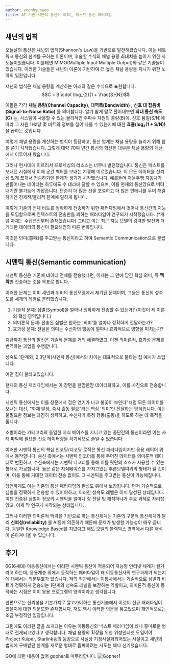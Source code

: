 ```yaml
---
author: yoonhyunwoo
title: AI 기반 시맨틱 통신이 이끄는 넥스트 통신 패러다임
---
```


## 섀넌의 법칙

오늘날의 통신은 섀넌의 법칙(Shannon's Law)을 기반으로 발전해왔습니다. 이는 네트워크 통신의 한계를 구하는 이론이며, 후술할 수식의 채널 용량 최대치를 높이기 위한 시도들이었습니다. 이를테면 MIMO(Multiple Input Multiple Output)와 같은 기술들이 있습니다. 이러한 기술들은 섀넌의 이론에 기반하여 더 높은 채널 용량을 지니기 위한 노력의 일환입니다.

섀넌의 법칙은 채널 용량을 계산하는 아래와 같은 수식으로 표현합니다.
$$C = B \cdot \log_{2}(1 + \frac{S}{N})$$

이들은 각각 **채널 용량(Channel Capacity)**, **대역폭(Bandwidth)** , **신호 대 잡음비(Signal-to-Noise Ratio)** 를 의미합니다.
알기 쉽게 말로 풀어내보면 **최대 통신 속도(C)** 는, 시스템이 사용할 수 있는 물리적인 주파수 자원의 총량(B)에, 신호 품질(S/N)에 따라 그 자원 1Hz당 몇 비트의 정보를 실어 나를 수 있는지에 대한 **효율(log₂(1 + S/N))** 을 곱하는 것입니다.

이렇게 채널 용량을 계산하는 법칙이 등장하고, 통신 업계는 채널 용량을 늘리기 위해 힘을 쏟기 시작했습니다. 그렇게 대략 70여 년간 통신의 혁신은 대부분 채널 용량의 개선에서 이루어져 왔습니다.

그러나 현시대에 이르러서 프로세싱의 리소스는 너무나 발전했습니다. 통신은 텍스트를 보내던 시절에서 이제 공간 벡터를 보내는 지경에 이르렀습니다. 이 모든 데이터를 신뢰성 있게 쪼개서 전송하기엔 한계가 생기기 시작했습니다. 예를들어 자율주행 자동차가 만들어내는 데이터는 하루에도 수 테라에 달할 수 있으며, 이를 현재의 통신망으로 버텨내기란 불가능에 가깝습니다. 단순히 더 많은 선을 포설하고 더 많은 안테나를 두며 해결하기엔 경제적/물리적 한계에 달하게 됩니다.

이렇게 기존의 전체 비트를 정확하게 전송하기 위한 패러다임에서 벗어나 통신간의 지능을 도입함으로써 컨텍스트의 전송만을 꾀하는 패러다임이 연구되기 시작했습니다. (*개념 자체는 수십년전부터 존재했습니다) 그리고 이는 최근 지능 모델의 강력한 발전과 더 거대한 데이터의 통신이 필요해짐의 따른 변화입니다.

이것은 의미(意味)를 주고받는 통신이라고 하여 Semantic Communication으로 불립니다.

## 시맨틱 통신(Semantic communication)
시맨틱 통신은 기존에 데이터 전체를 전송했다면, 이제는 그 안에 담긴 핵심 의미, 즉 **맥락**만 전송하는 것을 목표로 합니다.

이러한 문제는 이미 섀넌과 위버의 통신모델에서 제기된 문제이며, 그들은 통신의 성숙도를 세개의 레벨로 분리했습니다.

1. 기술적 문제: 심벌(Symbol)을 얼마나 정확하게 전송할 수 있는가? (이것이 제 이론의 핵심 영역입니다.)
2. 의미론적 문제: 전송된 심벌은 원하는 '의미'를 얼마나 정확하게 전달하는가?
3. 효과성 문제: 전달된 의미는 수신자의 행동에 얼마나 효과적으로 영향을 미치는가?

지금까지 통신의 발전은 기술적 문제를 거의 해결하였고, 이젠 의미론적, 효과성 문제를 번역하는 과업을 수행합니다.

성숙도 1단계와, 2,3단계(시멘틱 통신)에서의 차이는 대표적으로 불타는 집 예시가 쓰입니다. 

어떤 집이 불타고있습니다.

현재의 통신 패러다임에서는 이 장면을 한땀한땀 데이터화하고, 이를 사진으로 전송합니다.

시멘틱 통신에서는 이를 창문에서 검은 연기가 나고 불꽃이 보인다"처럼 모든 데이터를 보내는 대신, "화재 발생, 즉시 출동 필요"라는 핵심 '의미'만 전달하는 방식입니다. 이는 불필요한 정보는 과감히 생략하고, 수신자가 특정 행동(출동)을 하도록 하는 데 목적을 둡니다. 

소방이라는 카테고리의 동일한 지식 베이스를 지니고 있는 종단간의 통신이라면 이는 사태 파악에 필요한 전송 데이터량을 획기적으로 줄일 수 있습니다.

이러한 시멘틱 통신의 핵심 인코딩/디코딩 로직은 통신 패러다임이지만 응용 레이어 위에서 동작합니다. 송신 측에서는 시멘틱 인코더를 통해 주어진 데이터를 의미론적 데이터로 변환하고, 수신측에서는 시멘틱 디코더를 통해 이를 뒷단의 소스가 사용할 수 있는 형태로 가공합니다. 둘은 같은 지식베이스를 가지고있는 추론모델따위의 형태가 될 것이며, 이를 통해 거대한 데이터 전송 없이도 그 시멘틱을 주고받는 통신이 가능해집니다.

당연하게도 이는 기존의 통신 패러다임의 완성도 위에서 보장됩니다. 먼저 기술적으로 심벌을 정확하게 전송할 수 있어야하고, 이러한 성숙도 레벨은 이미 달성된 상태입니다. 이젠 전송된 심벌이 정보의 시멘틱을 얼마나 잘 전달 및 해석하냐가 주요 과제로 자리잡았고, 이제 막 연구가 시작되는 상태입니다.

그러나 이러한 의미론적 맥락을 기반으로 하는 통신체계는 기존의 구문적 통신체계와 달리 **신뢰성(reliability)** 를 AI등에 의존하기 때문에 문제가 발생할 가능성이 매우 큽니다. 동일한 Knowledge Based를 지녔다고 해도 모델의 블랙박스 영역에서 다른 해석이 쏟아져나올 수 있습니다.

## 후기
6G(6세대) 이동통신에서는 이러한 시멘틱 통신이 적용되어 지능형 인터넷 체계가 될거라고 하는데, 응용계층 위에서 동작하는 패러다임이 왜 이동통신사의 연구과제가 되는지에 대해서는 의문부호가 있습니다. 저의 직관에서는 이통사에서는 기술적으로 심벌과 비트가 정확하게 전송되는 1단계의 성숙도 레벨을 보장하는 역할이고, 의미론적 통신이 동작하는 시점은 이미 응용 프로그램의 영역이라고 생각됩니다.

한편으로는 신뢰성을 기본가치로 깔고가야하는 통신기술에서 이것이 신규 패러다임이 있을지에 대한 의문또한 존재합니다. 저도 역시 이러한 의문을 품고있으며 개인적으로는 조금 부정적인 입장입니다.

그럼에도 이러한 글을 쓰게되는 이유는 이동통신의 넥스트 패러다임이 꽤나 흥미로운 형태로 전개되고있다고 생각합니다. 채널 용량의 확장을 위한 위성인터넷 도입이야 Project Kuiper, Starlink등의 등장으로 사실상 기정사실화되어있는 사실이고 섀넌의 법칙에 구애받던 한계를 새로운 형태로 돌파하려는 시도는 꽤나 신기했습니다.

GO에 대한 내용이 없어 gopher로 마무리합니다.
![Gopher1](/assets/images/why-golang/gopher1.png)
